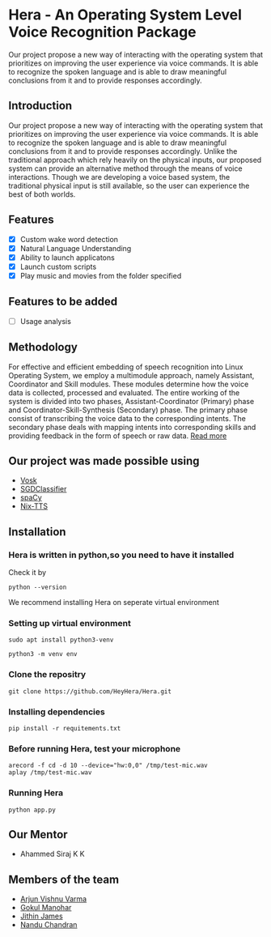 # Hera - An Operating System Level Voice Recognition Package
Our project propose a new way of interacting with the operating system that prioritizes on improving the user experience via voice commands. It is able to recognize the spoken language and is able to draw meaningful conclusions from it and to provide responses accordingly.

## Introduction
Our project propose a new way of interacting with the operating system that prioritizes on improving the user experience via voice commands. 
It is able to recognize the spoken language and is able to draw meaningful conclusions from it and to provide responses accordingly. 
Unlike the traditional approach which rely heavily on the physical inputs, our proposed system can provide an alternative method through the means of voice interactions. 
Though we are developing a voice based system, the traditional physical input is still available, so the user can experience the best of both worlds.

## Features
- [X] Custom wake word detection
- [X] Natural Language Understanding
- [X] Ability to launch applicatons
- [X] Launch custom scripts
- [X] Play music and movies from the folder specified
 
## Features to be added
- [ ] Usage analysis

## Methodology
For effective and efficient embedding of speech recognition into Linux Operating System, we employ a multimodule approach, namely Assistant, Coordinator and Skill modules.
These modules determine how the voice data is collected, processed and evaluated. The entire working of the system is divided into two phases,
Assistant-Coordinator (Primary) phase and Coordinator-Skill-Synthesis (Secondary) phase.
The primary phase consist of transcribing the voice data to the corresponding intents.
The secondary phase deals with mapping intents into corresponding skills and providing feedback in the form of speech or raw data.
[Read more](https://github.com/HeyHera/Hera/blob/master/docs/Hera___An_Operating_System_Level_Voice_Recognition_Package__CS492_Project_Report_%20(Main).pdf)

## Our project was made possible using
- [Vosk](https://alphacephei.com/vosk/)
- [SGDClassifier]()
- [spaCy](https://spacy.io/)
- [Nix-TTS](https://github.com/rendchevi/nix-tts)


## Installation
### Hera is written in python,so you need to have it installed
Check it by
```
python --version
```
We recommend installing Hera on seperate virtual environment
### Setting up virtual environment
```
sudo apt install python3-venv
```
```
python3 -m venv env
```
### Clone the repositry
```
git clone https://github.com/HeyHera/Hera.git
```
### 
### Installing dependencies
```
pip install -r requitements.txt
```

### Before running Hera, test your microphone 
```
arecord -f cd -d 10 --device="hw:0,0" /tmp/test-mic.wav
aplay /tmp/test-mic.wav
```

### Running Hera
```
python app.py
```

## Our Mentor
- Ahammed Siraj K K

## Members of the team
- [Arjun Vishnu Varma](https://github.com/Arjun-Varma2)
- [Gokul Manohar](https://github.com/gokulmanohar)
- [Jithin James](https://github.com/jithinjames017)
- [Nandu Chandran](https://github.com/Nandu-Chandran)
